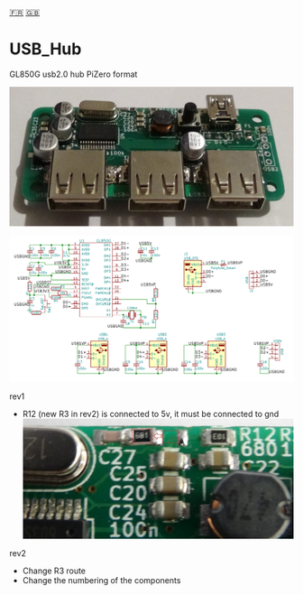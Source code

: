 [:fr:](LISEZMOI.md) [:uk:](README.md)

# USB_Hub
GL850G usb2.0 hub PiZero format

![](IMG/HubUSB.jpg)

![](IMG/SCH.png)

rev1
- R12 (new R3 in rev2) is connected to 5v, it must be connected to gnd
![rev1 error](IMG/Rev1_error.JPG)

rev2
- Change R3 route
- Change the numbering of the components
